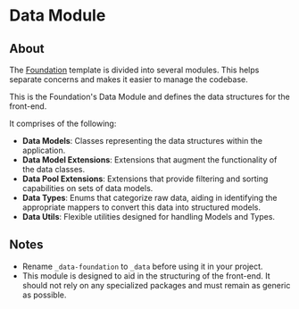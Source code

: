 # Data Module

## About

The [Foundation](https://github.com/robmllze/foundation) template is divided into several modules. This helps separate concerns and makes it easier to manage the codebase.

This is the Foundation's Data Module and defines the data structures for the front-end.

It comprises of the following:

- **Data Models**: Classes representing the data structures within the application.
- **Data Model Extensions**: Extensions that augment the functionality of the data classes.
- **Data Pool Extensions**: Extensions that provide filtering and sorting capabilities on sets of data models.
- **Data Types**: Enums that categorize raw data, aiding in identifying the appropriate mappers to convert this data into structured models.
- **Data Utils**: Flexible utilities designed for handling Models and Types.

## Notes

- Rename `_data-foundation` to `_data` before using it in your project.
- This module is designed to aid in the structuring of the front-end. It should not rely on any specialized packages and must remain as generic as possible.
